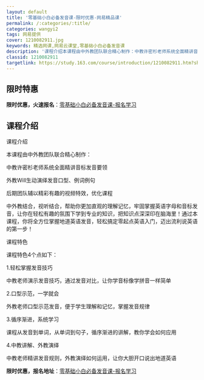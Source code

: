 ```yaml
---
layout: default
title: '零基础小白必备发音课-限时优惠-网易精品课'
permalink: /:categories/:title/
categories: wangyi2
tags: 网易提供
cover: 1210082911.jpg
keywords: 精选网课,网易云课堂,零基础小白必备发音课
description: '课程介绍本课程由中外教团队联合精心制作：中教许密杉老师系统全面精讲音标发音要领外教Will生动演绎发音口型、例词例句后期'
classid: 1210082911
targetlink: https://study.163.com/course/introduction/1210082911.htm?share=1&shareId=1025206652&utm_campaign=share&utm_medium=iphoneShare&utm_source=&utm_u=1025206652
---
```


## 限时特惠

**限时优惠，火速报名**：[零基础小白必备发音课-报名学习](https://study.163.com/course/introduction/1210082911.htm?share=1&shareId=1025206652&utm_campaign=share&utm_medium=iphoneShare&utm_source=&utm_u=1025206652)

## 课程介绍

课程介绍

本课程由中外教团队联合精心制作：

中教许密杉老师系统全面精讲音标发音要领

外教Will生动演绎发音口型、例词例句

后期团队辅以精彩有趣的视频特效，优化课程

中外教结合，视听结合，帮助你更加直观的理解记忆，牢固掌握英语字母和音标发音，让你在轻松有趣的氛围下学到专业的知识，把知识点深深印在脑海里！通过本课程，你将全方位掌握地道英语发音，轻松搞定零起点英语入门，迈出流利说英语的第一步！

课程特色

课程特色4个点如下：

1.轻松掌握发音技巧

中教老师演示发音技巧，通过发音对比，让你学音标像学拼音一样简单

2.口型示范，一学就会

外教老师口型示范发音，便于学生理解和记忆，掌握发音规律

3.循序渐进，系统学习

课程从发音到单词，从单词到句子，循序渐进的讲解，教你学会如何应用

4.中教讲解、外教演绎

中教老师精讲发音规则，外教演绎如何运用，让你大胆开口说出地道英语

**限时优惠，报名地址**：[零基础小白必备发音课-报名学习](https://study.163.com/course/introduction/1210082911.htm?share=1&shareId=1025206652&utm_campaign=share&utm_medium=iphoneShare&utm_source=&utm_u=1025206652)

